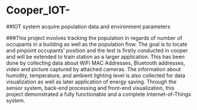 # Cooper_IOT-
##IOT system acquire population data and environment parameters


###This project involves tracking the population in regards of number of occupants in a building as well as the population flow. The goal is to locate and pinpoint occupants’ position and the test is firstly conducted in cooper and will be extended to train station as a larger application. This has been done by collecting data about WiFi MAC Addresses, Bluetooth addresses, video and picture captured by attached cameras. The information about humidity, temperature, and ambient lighting level is also collected for data visualization as well as later application of energy saving. Through the sensor system, back-end processing and front-end visualization, this project demonstrated a fully functionable and a complete Internet-of-Things system.
